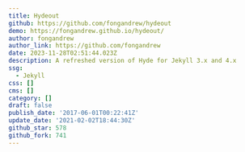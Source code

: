 ```yaml
---
title: Hydeout
github: https://github.com/fongandrew/hydeout
demo: https://fongandrew.github.io/hydeout/
author: fongandrew
author_link: https://github.com/fongandrew
date: 2023-11-28T02:51:44.023Z
description: A refreshed version of Hyde for Jekyll 3.x and 4.x
ssg:
  - Jekyll
css: []
cms: []
category: []
draft: false
publish_date: '2017-06-01T00:22:41Z'
update_date: '2021-02-02T18:44:30Z'
github_star: 578
github_fork: 741
---
```

